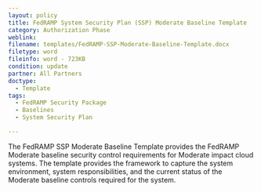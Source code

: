```yaml
---
layout: policy   
title: FedRAMP System Security Plan (SSP) Moderate Baseline Template
category: Authorization Phase
weblink:
filename: templates/FedRAMP-SSP-Moderate-Baseline-Template.docx
filetype: word
fileinfo: word - 723KB
condition: update
partner: All Partners
doctype:
  - Template
tags:
  - FedRAMP Security Package
  - Baselines
  - System Security Plan

---
```

The FedRAMP SSP Moderate Baseline Template provides the FedRAMP Moderate baseline security control requirements for Moderate impact cloud systems. The template provides the framework to capture the system environment, system responsibilities, and the current status of the Moderate baseline controls required for the system.